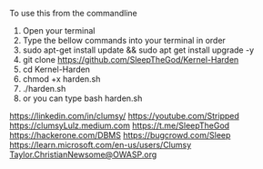 To use this from the commandline

1. Open your terminal 
2. Type the bellow commands into your terminal in order
3. sudo apt-get install update && sudo apt get install upgrade -y
4. git clone https://github.com/SleepTheGod/Kernel-Harden
5. cd Kernel-Harden
6. chmod +x harden.sh
7. ./harden.sh
8. or you can type bash harden.sh

https://linkedin.com/in/clumsy/
https://youtube.com/Stripped
https://clumsyLulz.medium.com
https://t.me/SleepTheGod
https://hackerone.com/DBMS
https://bugcrowd.com/Sleep
https://learn.microsoft.com/en-us/users/Clumsy
Taylor.ChristianNewsome@OWASP.org
